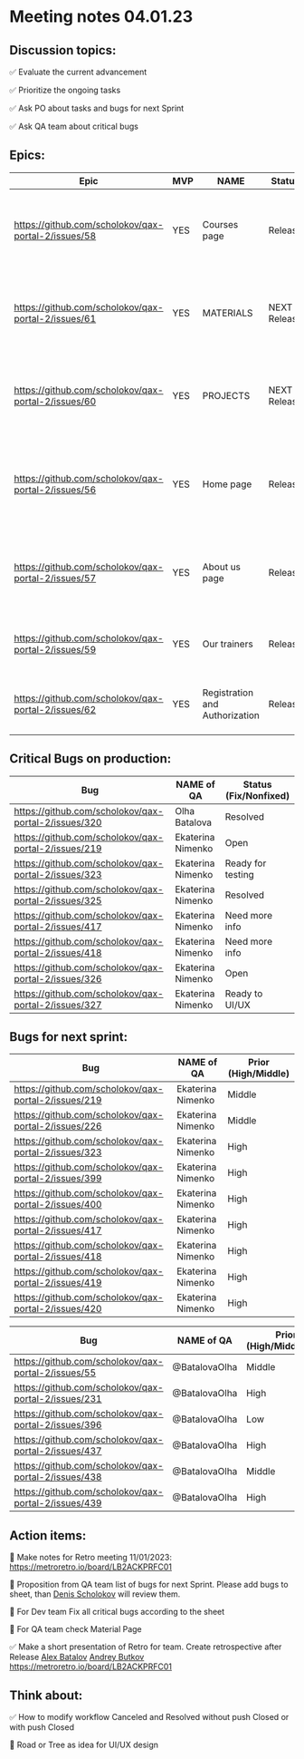 # Meeting notes 04.01.23  

## Discussion topics:   

:white_check_mark: Evaluate the current advancement

:white_check_mark: Prioritize the ongoing tasks 

:white_check_mark: Ask PO about tasks and bugs for next Sprint  

:white_check_mark: Ask QA team about critical bugs  


## Epics:  

| Epic                |    MVP  | NAME |Status | Prior |
|---------------------|---------|------|-------|-------|      
|https://github.com/scholokov/qax-portal-2/issues/58|YES| Courses page |Release |have to change, but we haven't design and all content |
|https://github.com/scholokov/qax-portal-2/issues/61| YES| MATERIALS| NEXT Release | have to change, but we haven't design and all content | 
|https://github.com/scholokov/qax-portal-2/issues/60| YES| PROJECTS| NEXT Release | have to change, but we haven't design and all content | 
|https://github.com/scholokov/qax-portal-2/issues/56 |YES| Home page| Release | some changes in the near future - add some blocks in design |
|https://github.com/scholokov/qax-portal-2/issues/57|YES| About us page| Release  | some changes in the near future - implement design |
|https://github.com/scholokov/qax-portal-2/issues/59|YES| Our trainers|Release |no changes in the near future |
|https://github.com/scholokov/qax-portal-2/issues/62|YES| Registration and Authorization|Release| no changes in the near future  | 

## Critical Bugs on production: 

| Bug                |   NAME of QA   | Status (Fix/Nonfixed) |
|---------------------|---------|------| 
|https://github.com/scholokov/qax-portal-2/issues/320|Olha Batalova | Resolved |
|https://github.com/scholokov/qax-portal-2/issues/219|Ekaterina Nimenko | Open |
|https://github.com/scholokov/qax-portal-2/issues/323|Ekaterina Nimenko | Ready for testing |
|https://github.com/scholokov/qax-portal-2/issues/325|Ekaterina Nimenko | Resolved | 
|https://github.com/scholokov/qax-portal-2/issues/417|Ekaterina Nimenko | Need more info|
|https://github.com/scholokov/qax-portal-2/issues/418|Ekaterina Nimenko | Need more info| 
|https://github.com/scholokov/qax-portal-2/issues/326|Ekaterina Nimenko | Open |
|https://github.com/scholokov/qax-portal-2/issues/327|Ekaterina Nimenko |Ready to UI/UX|  


## Bugs for next sprint: 
| Bug                |   NAME of QA   | Prior (High/Middle)|
|--------------------|----------------|----------| 
| https://github.com/scholokov/qax-portal-2/issues/219|Ekaterina Nimenko| Middle  |
| https://github.com/scholokov/qax-portal-2/issues/226|Ekaterina Nimenko| Middle  |
| https://github.com/scholokov/qax-portal-2/issues/323|Ekaterina Nimenko| High    |
| https://github.com/scholokov/qax-portal-2/issues/399|Ekaterina Nimenko| High    |
| https://github.com/scholokov/qax-portal-2/issues/400|Ekaterina Nimenko| High    |
| https://github.com/scholokov/qax-portal-2/issues/417|Ekaterina Nimenko| High    |
| https://github.com/scholokov/qax-portal-2/issues/418|Ekaterina Nimenko| High    |
| https://github.com/scholokov/qax-portal-2/issues/419|Ekaterina Nimenko| High    |
| https://github.com/scholokov/qax-portal-2/issues/420|Ekaterina Nimenko| High    |

| Bug                |   NAME of QA   | Prior (High/Middle/Low|
|--------------------|----------------|----------| 
| https://github.com/scholokov/qax-portal-2/issues/55 |@BatalovaOlha| Middle  |
| https://github.com/scholokov/qax-portal-2/issues/231|@BatalovaOlha| High    |
| https://github.com/scholokov/qax-portal-2/issues/396|@BatalovaOlha| Low     |
| https://github.com/scholokov/qax-portal-2/issues/437|@BatalovaOlha| High    |
| https://github.com/scholokov/qax-portal-2/issues/438|@BatalovaOlha| Middle  |
| https://github.com/scholokov/qax-portal-2/issues/439|@BatalovaOlha| High    |


## Action items:  

:black_square_button: Make notes for Retro meeting 11/01/2023: https://metroretro.io/board/LB2ACKPRFC01 

:black_square_button: Proposition from QA team list of bugs for next Sprint. Please add bugs to sheet, than [Denis Scholokov](https://github.com/scholokov) will review them. 

:black_square_button: For Dev team Fix all critical bugs according to the sheet  

:black_square_button: For QA team check Material Page   

:white_check_mark: Make a short presentation of Retro for team. Create retrospective after Release [Alex Batalov](https://github.com/ABatalov)  [Andrey Butkov](https://github.com/ButKoff) https://metroretro.io/board/LB2ACKPRFC01 

## Think about:  

:white_check_mark: How to modify workflow Canceled and Resolved without push Closed or with push Closed  

:black_square_button: Road or Tree as idea for UI/UX design 
